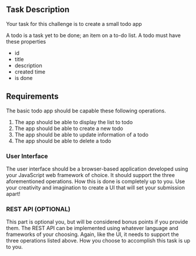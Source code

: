 ## Task Description
Your task for this challenge is to create a small todo app 

A todo is a task yet to be done; an item on a to-do list.
A todo must have these properties
- id
- title
- description
- created time
- is done

## Requirements
The basic todo app should be capable these following operations.

1. The app should be able to display the list to todo
2. The app should be able to create a new todo
3. The app should be able to update information of a todo
4. The app should be able to delete a todo

### User Interface
The user interface should be a browser-based application developed using your JavaScript web framework of choice. It should support the three aforementioned operations. How this is done is completely up to you. Use your creativity and imagination to create a UI that will set your submission apart!

### REST API (OPTIONAL)
This part is optional you, but will be considered bonus points if you provide them.
The REST API can be implemented using whatever language and frameworks of your choosing. Again, like the UI, it needs to support the three operations listed above. How you choose to accomplish this task is up to you.

